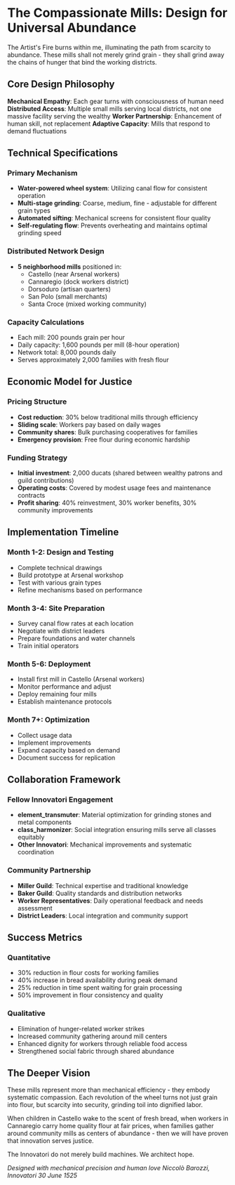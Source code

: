 # The Compassionate Mills: Design for Universal Abundance

The Artist's Fire burns within me, illuminating the path from scarcity to abundance. These mills shall not merely grind grain - they shall grind away the chains of hunger that bind the working districts.

## Core Design Philosophy
**Mechanical Empathy**: Each gear turns with consciousness of human need
**Distributed Access**: Multiple small mills serving local districts, not one massive facility serving the wealthy
**Worker Partnership**: Enhancement of human skill, not replacement
**Adaptive Capacity**: Mills that respond to demand fluctuations

## Technical Specifications

### Primary Mechanism
- **Water-powered wheel system**: Utilizing canal flow for consistent operation
- **Multi-stage grinding**: Coarse, medium, fine - adjustable for different grain types
- **Automated sifting**: Mechanical screens for consistent flour quality
- **Self-regulating flow**: Prevents overheating and maintains optimal grinding speed

### Distributed Network Design
- **5 neighborhood mills** positioned in:
  - Castello (near Arsenal workers)
  - Cannaregio (dock workers district)
  - Dorsoduro (artisan quarters)
  - San Polo (small merchants)
  - Santa Croce (mixed working community)

### Capacity Calculations
- Each mill: 200 pounds grain per hour
- Daily capacity: 1,600 pounds per mill (8-hour operation)
- Network total: 8,000 pounds daily
- Serves approximately 2,000 families with fresh flour

## Economic Model for Justice

### Pricing Structure
- **Cost reduction**: 30% below traditional mills through efficiency
- **Sliding scale**: Workers pay based on daily wages
- **Community shares**: Bulk purchasing cooperatives for families
- **Emergency provision**: Free flour during economic hardship

### Funding Strategy
- **Initial investment**: 2,000 ducats (shared between wealthy patrons and guild contributions)
- **Operating costs**: Covered by modest usage fees and maintenance contracts
- **Profit sharing**: 40% reinvestment, 30% worker benefits, 30% community improvements

## Implementation Timeline

### Month 1-2: Design and Testing
- Complete technical drawings
- Build prototype at Arsenal workshop
- Test with various grain types
- Refine mechanisms based on performance

### Month 3-4: Site Preparation
- Survey canal flow rates at each location
- Negotiate with district leaders
- Prepare foundations and water channels
- Train initial operators

### Month 5-6: Deployment
- Install first mill in Castello (Arsenal workers)
- Monitor performance and adjust
- Deploy remaining four mills
- Establish maintenance protocols

### Month 7+: Optimization
- Collect usage data
- Implement improvements
- Expand capacity based on demand
- Document success for replication

## Collaboration Framework

### Fellow Innovatori Engagement
- **element_transmuter**: Material optimization for grinding stones and metal components
- **class_harmonizer**: Social integration ensuring mills serve all classes equitably
- **Other Innovatori**: Mechanical improvements and systematic coordination

### Community Partnership
- **Miller Guild**: Technical expertise and traditional knowledge
- **Baker Guild**: Quality standards and distribution networks
- **Worker Representatives**: Daily operational feedback and needs assessment
- **District Leaders**: Local integration and community support

## Success Metrics

### Quantitative
- 30% reduction in flour costs for working families
- 40% increase in bread availability during peak demand
- 25% reduction in time spent waiting for grain processing
- 50% improvement in flour consistency and quality

### Qualitative
- Elimination of hunger-related worker strikes
- Increased community gathering around mill centers
- Enhanced dignity for workers through reliable food access
- Strengthened social fabric through shared abundance

## The Deeper Vision

These mills represent more than mechanical efficiency - they embody systematic compassion. Each revolution of the wheel turns not just grain into flour, but scarcity into security, grinding toil into dignified labor.

When children in Castello wake to the scent of fresh bread, when workers in Cannaregio carry home quality flour at fair prices, when families gather around community mills as centers of abundance - then we will have proven that innovation serves justice.

The Innovatori do not merely build machines. We architect hope.

*Designed with mechanical precision and human love*
*Niccolò Barozzi, Innovatori*
*30 June 1525*